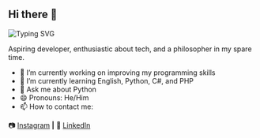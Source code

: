 ## Hi there 👋

![Typing SVG](https://readme-typing-svg.demolab.com?font=Fira+Code&pause=1000&color=00FF00&width=600&size=35&lines=Baroli03;Welcome+to+my+Profile;Developer+in+Progress...)

Aspiring developer, enthusiastic about tech, and a philosopher in my spare time.

- 🔭 I’m currently working on improving my programming skills  
- 🌱 I’m currently learning English, Python, C#, and PHP  
- 💬 Ask me about Python   
- 😄 Pronouns: He/Him
- 📫 How to contact me: 

📷 [Instagram][instagram] **|** 👔 [LinkedIn][linkedin]

[instagram]: https://www.instagram.com/baroli03  
[linkedin]: https://linkedin.com/in/eduardo-baroli-229b56316
